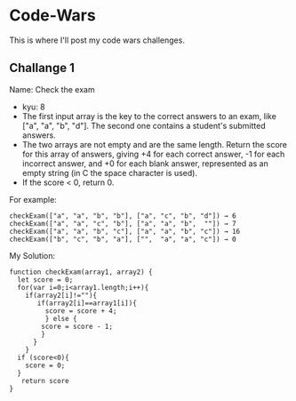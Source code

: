 # Code-Wars
This is where I'll post my code wars challenges.
<h2>Challange 1</h2>
Name: Check the exam
<ul>
  <li>kyu: 8</li>
  <li>The first input array is the key to the correct answers to an exam, like ["a", "a", "b", "d"]. The second one contains a student's submitted answers.</li>
  <li>The two arrays are not empty and are the same length. Return the score for this array of answers, giving +4 for each correct answer, -1 for each incorrect answer, and +0 for each blank answer, represented as an empty string (in C the space character is used).</li>
  <li>If the score < 0, return 0.</li>
</ul>
<p>For example:</p>

```
checkExam(["a", "a", "b", "b"], ["a", "c", "b", "d"]) → 6 
checkExam(["a", "a", "c", "b"], ["a", "a", "b",  ""]) → 7
checkExam(["a", "a", "b", "c"], ["a", "a", "b", "c"]) → 16
checkExam(["b", "c", "b", "a"], ["",  "a", "a", "c"]) → 0
```

My Solution:

```
function checkExam(array1, array2) {
  let score = 0;
  for(var i=0;i<array1.length;i++){
    if(array2[i]!=""){
       if(array2[i]==array1[i]){
         score = score + 4;
         } else {
        score = score - 1;
        }        
      } 
    }
  if (score<0){
    score = 0;
  }
   return score  
}  
```
